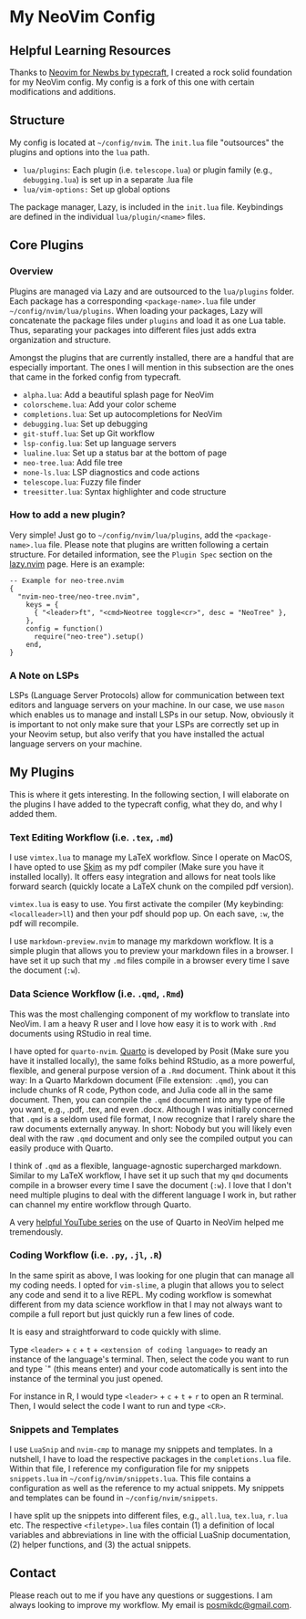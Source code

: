 # My NeoVim Config

## Helpful Learning Resources

Thanks to [Neovim for Newbs by typecraft](https://www.youtube.com/watch?v=zHTeCSVAFNY&list=PLsz00TDipIffreIaUNk64KxTIkQaGguqn), I created a rock solid foundation for my NeoVim config. My config is a fork of this one with certain modifications and additions. 

## Structure 

My config is located at `~/config/nvim`. The `init.lua` file "outsources" the plugins and options into the `lua` path. 

- `lua/plugins`: Each plugin (i.e. `telescope.lua`) or plugin family (e.g., `debugging.lua`) is set up in a separate .lua file
- `lua/vim-options:` Set up global options

The package manager, Lazy, is included in the `init.lua` file. Keybindings are defined in the individual `lua/plugin/<name>` files. 

## Core Plugins 

### Overview 
Plugins are managed via Lazy and are outsourced to the `lua/plugins` folder. Each package has a corresponding `<package-name>.lua` file under `~/config/nvim/lua/plugins`. When loading your packages, Lazy will concatenate the package files under `plugins` and load it as one Lua table. Thus, separating your packages into different files just adds extra organization and structure.

Amongst the plugins that are currently installed, there are a handful that are especially important. The ones I will mention in this subsection are the ones that came in the forked config from typecraft. 
- `alpha.lua`: Add a beautiful splash page for NeoVim
- `colorscheme.lua`: Add your color scheme
- `completions.lua`: Set up autocompletions for NeoVim
- `debugging.lua`: Set up debugging
- `git-stuff.lua`: Set up Git workflow
- `lsp-config.lua`: Set up language servers
- `lualine.lua`: Set up a status bar at the bottom of page
- `neo-tree.lua`: Add file tree
- `none-ls.lua`: LSP diagnostics and code actions
- `telescope.lua`: Fuzzy file finder
- `treesitter.lua`: Syntax highlighter and code structure 

### How to add a new plugin?
Very simple! Just go to  `~/config/nvim/lua/plugins`, add the `<package-name>.lua` file. Please note that plugins are written following a certain structure. For detailed information, see the `Plugin Spec` section on the [lazy.nvim](https://github.com/folke/lazy.nvim?tab=readme-ov-file#-plugin-spec) page. Here is an example: 

```{lua}
-- Example for neo-tree.nvim
{
  "nvim-neo-tree/neo-tree.nvim",
    keys = {
      { "<leader>ft", "<cmd>Neotree toggle<cr>", desc = "NeoTree" },
    },
    config = function()
      require("neo-tree").setup()
    end,
}
```

### A Note on LSPs 

LSPs (Language Server Protocols) allow for communication between text editors and language servers on your machine. In our case, we use `mason` which enables us to manage and install LSPs in our setup. Now, obviously it is important to not only make sure that your LSPs are correctly set up in your Neovim setup, but also verify that you have installed the actual language servers on your machine. 

## My Plugins 

This is where it gets interesting. In the following section, I will elaborate on the plugins I have added to the typecraft config, what they do, and why I added them. 

### Text Editing Workflow (i.e. `.tex`, `.md`)

I use `vimtex.lua` to manage my LaTeX workflow. Since I operate on MacOS, I have opted to use [Skim](https://skim-app.sourceforge.io) as my pdf compiler (Make sure you have it installed locally). It offers easy integration and allows for neat tools like forward search (quickly locate a LaTeX chunk on the compiled pdf version). 

`vimtex.lua` is easy to use. You first activate the compiler (My keybinding: `<localleader>ll`) and then your pdf should pop up. On each save, `:w`, the pdf will recompile.

I use `markdown-preview.nvim` to manage my markdown workflow. It is a simple plugin that allows you to preview your markdown files in a browser. I have set it up such that my `.md` files compile in a browser every time I save the document (`:w`).

### Data Science Workflow (i.e. `.qmd`, `.Rmd`)

This was the most challenging component of my workflow to translate into NeoVim. I am a heavy R user and I love how easy it is to work with `.Rmd` documents using RStudio in real time. 

I have opted for `quarto-nvim`. [Quarto](https://quarto.org/docs/get-started/) is developed by Posit (Make sure you have it installed locally), the same folks behind RStudio, as a more powerful, flexible, and general purpose version of a `.Rmd` document. Think about it this way: In a Quarto Markdown document (File extension: `.qmd`), you can include chunks of R code, Python code, and Julia code all in the same document. Then, you can compile the `.qmd` document into any type of file you want, e.g., .pdf, .tex, and even .docx. Although I was initially concerned that `.qmd` is a seldom used file format, I now recognize that I rarely share the raw documents externally anyway. In short: Nobody but you will likely even deal with the raw `.qmd` document and only see the compiled output you can easily produce with Quarto. 

I think of `.qmd` as a flexible, language-agnostic supercharged markdown. Similar to my LaTeX workflow, I have set it up such that my `qmd` documents compile in a browser every time I save the document (`:w`). I love that I don't need multiple plugins to deal with the different language I work in, but rather can channel my entire workflow through Quarto. 

A very [helpful YouTube series](https://www.youtube.com/watch?v=3sj7clNowlA) on the use of Quarto in NeoVim helped me tremendously. 

### Coding Workflow (i.e. `.py`, `.jl`, `.R`)

In the same spirit as above, I was looking for one plugin that can manage all my coding needs. I opted for `vim-slime`, a plugin that allows you to select any code and send it to a live REPL. My coding workflow is somewhat different from my data science workflow in that I may not always want to compile a full report but just quickly run a few lines of code.

It is easy and straightforward to code quickly with slime. 

Type `<leader>` + `c` + `t` + `<extension of coding language>` to ready an instance of the language's terminal. Then, select the code you want to run and type `<CR>" (this means enter) and your code automatically is sent into the instance of the terminal you just opened. 

For instance in R, I would type `<leader>` + `c` + `t` + `r` to open an R terminal. Then, I would select the code I want to run and type `<CR>`.

### Snippets and Templates

I use `LuaSnip` and `nvim-cmp` to manage my snippets and templates. In a nutshell, I have to load the respective packages in the `completions.lua` file. Within that file, I reference my configuration file for my snippets `snippets.lua` in `~/config/nvim/snippets.lua`. This file contains a configuration as well as the reference to my actual snippets. My snippets and templates can be found in `~/config/nvim/snippets`. 

I have split up the snippets into different files, e.g., `all.lua`, `tex.lua`, `r.lua` etc. The respective `<filetype>.lua` files contain (1) a definition of local variables and abbreviations in line with the official LuaSnip documentation, (2) helper functions, and (3) the actual snippets.

## Contact

Please reach out to me if you have any questions or suggestions. I am always looking to improve my workflow. My email is [posmikdc@gmail.com](mailto:posmikdc@gmail.com). 
